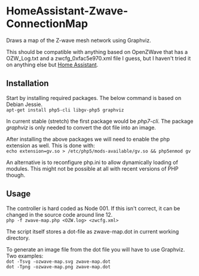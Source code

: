 # HomeAssistant-Zwave-ConnectionMap
Draws a map of the Z-wave mesh network using Graphviz.

This should be compatible with anything based on OpenZWave that has a OZW_Log.txt and a zwcfg_0xfac5e970.xml file I guess, but I haven't tried it on anything else but [Home Assistant](https://home-assistant.io/).

## Installation
Start by installing required packages. The below command is based on Debian Jessie.  
`apt-get install php5-cli libgv-php5 graphviz`

In current stable (stretch) the first package would be *php7-cli*. The package *graphviz* is only needed to convert the dot file into an image.

After installing the above packages we will need to enable the php extension as well. This is done with:  
`echo extension=gv.so > /etc/php5/mods-available/gv.so && php5enmod gv`

An alternative is to reconfigure php.ini to allow dynamically loading of modules. This might not be possible at all with recent versions of PHP though.

## Usage
The controller is hard coded as Node 001. If this isn't correct, it can be changed in the source code around line 12.  
`php -f zwave-map.php <OZW.log> <zwcfg.xml>`  

The script itself stores a dot-file as zwave-map.dot in current working directory.

To generate an image file from the dot file you will have to use Graphviz. Two examples:  
`dot -Tsvg -ozwave-map.svg zwave-map.dot`  
`dot -Tpng -ozwave-map.png zwave-map.dot`
